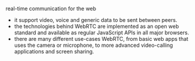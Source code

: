 real-time communication for the web
- it support video, voice and generic data to be sent between peers.
- the technologies behind WebRTC are implemented as an open web standard and available as regular JavaScript APIs in all major browsers.
- there are many different use-cases WebRTC, from basic web apps that uses the camera or microphone, to more advanced video-calling applications and screen sharing.